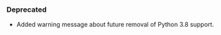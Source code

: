 <!--
A new scriv changelog fragment.

Uncomment the section that is right (remove the HTML comment wrapper).
-->

<!--
### Removed

- A bullet item for the Removed category.

-->
<!--
### Added

- A bullet item for the Added category.

-->

<!-- ### Changed -->

### Deprecated

- Added warning message about future removal of Python 3.8 support.

<!--
### Fixed

- A bullet item for the Fixed category.

-->
<!--
### Security

- A bullet item for the Security category.

-->
